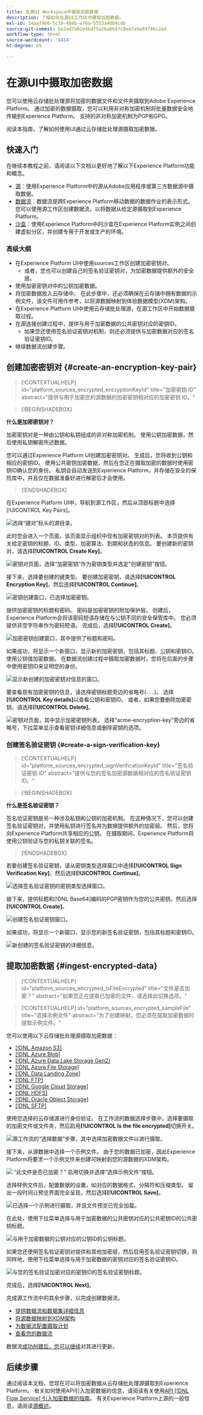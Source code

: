 ```yaml
---
title: 在源UI Workspace中摄取加密数据
description: 了解如何在源UI工作区中摄取加密数据。
exl-id: 34aaf9b6-5c39-404b-a70a-5553a4db9cdb
source-git-commit: be2ad7a02d4bdf5a26a0847c8ee7a9a93746c2ad
workflow-type: tm+mt
source-wordcount: '1414'
ht-degree: 6%

---
```


# 在源UI中摄取加密数据

您可以使用云存储批处理源将加密的数据文件和文件夹摄取到Adobe Experience Platform。 通过加密的数据摄取，您可以利用非对称加密机制将批量数据安全地传输到Experience Platform。 支持的非对称加密机制为PGP和GPG。

阅读本指南，了解如何使用UI通过云存储批处理源摄取加密数据。

## 快速入门

在继续本教程之前，请阅读以下文档以更好地了解以下Experience Platform功能和概念。

* [源](../../home.md)：使用Experience Platform中的源从Adobe应用程序或第三方数据源中摄取数据。
* [数据流](../../../dataflows/home.md)：数据流是跨Experience Platform移动数据的数据作业的表示形式。 您可以使用源工作区创建数据流，以将数据从给定源摄取到Experience Platform。
* [沙盒](../../../sandboxes/home.md)：使用Experience Platform中的沙盒在Experience Platform实例之间创建虚拟分区，并创建专用于开发或生产的环境。

### 高级大纲

* 在Experience Platform UI中使用sources工作区创建加密密钥对。
   * 或者，您也可以创建自己的签名验证密钥对，为加密数据提供额外的安全层。
* 使用加密密钥对中的公钥加密数据。
* 将加密数据放入云存储中。 在此步骤中，还必须确保在云存储中拥有数据的示例文件，该文件可用作参考，以将源数据映射到体验数据模型(XDM)架构。
* 在Experience Platform UI中使用云存储批处理源，在源工作区中开始数据摄取过程。
* 在源连接创建过程中，提供与用于加密数据的公共密钥对应的密钥ID。
   * 如果您还使用签名验证密钥对机制，则还必须提供与加密数据对应的签名验证密钥ID。
* 继续数据流创建步骤。

## 创建加密密钥对 {#create-an-encryption-key-pair}

>[!CONTEXTUALHELP]
>id="platform_sources_encrypted_encryptionKeyId"
>title="加密密钥 ID"
>abstract="提供与用于加密您的源数据的加密密钥相对应的加密密钥 ID。"

>[!BEGINSHADEBOX]

**什么是加密密钥对？**

加密密钥对是一种由公钥和私钥组成的非对称加密机制。 使用公钥加密数据，然后使用私钥解密所述数据。

您可以通过Experience Platform UI创建加密密钥对。 生成后，您将收到公钥和相应的密钥ID。 使用公共密钥加密数据，然后在您正在摄取加密的数据时使用密钥ID确认您的身份。 私钥会自动发送到Experience Platform，并存储在安全的保险库中，并且仅在数据准备好进行解密后才会使用。

>[!ENDSHADEBOX]

在Experience Platform UI中，导航到源工作区，然后从顶部标题中选择[!UICONTROL Key Pairs]。

![选择“键对”标头的源目录。](../../images/tutorials/edi/catalog.png)

此时您会进入一个页面，该页面显示组织中现有加密密钥对的列表。 本页提供有关给定密钥的标题、ID、类型、加密算法、到期和状态的信息。 要创建新的密钥对，请选择&#x200B;**[!UICONTROL Create Key]**。

![密钥对页面，选择“加密密钥”作为密钥类型并选定“创建密钥”按钮。](../../images/tutorials/edi/encryption_key_page.png)

接下来，选择要创建的键类型。 要创建加密密钥，请选择&#x200B;**[!UICONTROL Encryption Key]**，然后选择&#x200B;**[!UICONTROL Continue]**。

![密钥创建窗口，已选择加密密钥。](../../images/tutorials/edi/choose_encryption_key_type.png)

提供加密密钥的标题和密码。 密码是加密密钥的附加保护层。 创建后，Experience Platform会将该密码短语存储在与公钥不同的安全保管库中。 您必须提供非空字符串作为密码短语。 完成后，选择&#x200B;**[!UICONTROL Create]**。

![加密密钥创建窗口，其中提供了标题和密码。](../../images/tutorials/edi/create_encryption_key.png)

如果成功，将显示一个新窗口，显示新的加密密钥，包括其标题、公钥和密钥ID。 使用公钥值加密数据。 在数据流创建过程中摄取加密数据时，您将在后面的步骤中使用密钥ID来证明您的身份。

![显示新创建的加密密钥对信息的窗口。](../../images/tutorials/edi/encryption_key_details.png)

要查看现有加密密钥的信息，请选择密钥标题旁边的省略号(`...`)。 选择&#x200B;**[!UICONTROL Key details]**&#x200B;以查看公钥和密钥ID。 或者，如果您要删除加密密钥，请选择&#x200B;**[!UICONTROL Delete]**。

![密钥对页面，其中显示加密密钥列表。 选择“acme-encryption-key”旁边的省略号，下拉菜单显示查看密钥详细信息或删除密钥的选项。](../../images/tutorials/edi/configuration_options.png)

### 创建签名验证密钥 {#create-a-sign-verification-key}

>[!CONTEXTUALHELP]
>id="platform_sources_encrypted_signVerificationKeyId"
>title="签名验证密钥 ID"
>abstract="提供与您的签名加密源数据相对应的签名验证密钥 ID。"

>[!BEGINSHADEBOX]

**什么是签名验证密钥？**

签名验证密钥是另一种涉及私钥和公钥的加密机制。 在这种情况下，您可以创建签名验证密钥对，并使用私钥进行签名并为数据提供额外的加密层。 然后，您将向Experience Platform共享相应的公钥。 在摄取期间，Experience Platform将使用公钥验证与您的私钥关联的签名。

>[!ENDSHADEBOX]

若要创建签名验证密钥，请从密钥类型选择窗口中选择&#x200B;**[!UICONTROL Sign Verification Key]**，然后选择&#x200B;**[!UICONTROL Continue]**。

![选择签名验证密钥的密钥类型选择窗口。](../../images/tutorials/edi/choose_sign_verification_key_type.png)

接下来，提供标题和[!DNL Base64]编码的PGP密钥作为您的公共密钥，然后选择&#x200B;**[!UICONTROL Create]**。

![创建签名验证密钥窗口。](../../images/tutorials/edi/create_sign_verification_key.png)

如果成功，将显示一个新窗口，显示您的新签名验证密钥，包括其标题和密钥ID。

![新创建的签名验证密钥的详细信息。](../../images/tutorials/edi/sign_verification_key_details.png)

## 提取加密数据 {#ingest-encrypted-data}

>[!CONTEXTUALHELP]
>id="platform_sources_encrypted_isFileEncrypted"
>title="文件是否加密？"
>abstract="如果您正在提取已加密的文件，请选择此切换选项。"

>[!CONTEXTUALHELP]
>id="platform_sources_encrypted_sampleFile"
>title="选择示例文件"
>abstract="为了创建映射，您必须在提取加密数据时提取示例文件。"

您可以使用以下云存储批处理源摄取加密数据：

* [[!DNL Amazon S3]](../ui/create/cloud-storage/s3.md)
* [[!DNL Azure Blob]](../ui/create/cloud-storage/blob.md)
* [[!DNL Azure Data Lake Storage Gen2]](../ui/create/cloud-storage/adls-gen2.md)
* [[!DNL Azure File Storage]](../ui/create/cloud-storage/azure-file-storage.md)
* [[!DNL Data Landing Zone]](../ui/create/cloud-storage/data-landing-zone.md)
* [[!DNL FTP]](../ui/create/cloud-storage/ftp.md)
* [[!DNL Google Cloud Storage]](../ui/create/cloud-storage/google-cloud-storage.md)
* [[!DNL HDFS]](../ui/create/cloud-storage/hdfs.md)
* [[!DNL Oracle Object Storage]](../ui/create/cloud-storage/oracle-object-storage.md)
* [[!DNL SFTP]](../ui/create/cloud-storage/sftp.md)

使用您选择的云存储源进行身份验证。 在工作流的数据选择步骤中，选择要摄取的加密文件或文件夹，然后启用&#x200B;**[!UICONTROL Is the file encrypted]**&#x200B;切换开关。

![源工作流的“选择数据”步骤，其中选择加密数据文件以进行摄取。](../../images/tutorials/edi/select_data.png)

接下来，从源数据中选择一个示例文件。 由于您的数据已加密，因此Experience Platform将要求一个示例文件来创建可映射到您的源数据的XDM架构。

![&#x200B; “此文件是否已加密？” 启用切换并选择“选择示例文件”按钮](../../images/tutorials/edi/select_sample_file.png)。

选择样例文件后，配置数据的设置，如对应的数据格式、分隔符和压缩类型。 留出一段时间让预览界面完全呈现，然后选择&#x200B;**[!UICONTROL Save]**。

![已选择一个示例进行摄取，并且文件预览已完全加载。](../../images/tutorials/edi/file_preview.png)

在此处，使用下拉菜单选择与用于加密数据的公共密钥对应的公共密钥ID的公共密钥标题。

![与用于加密数据的公钥对应的公钥ID的公钥标题。](../../images/tutorials/edi/public_key_id.png)

如果您还使用签名验证密钥对提供和其他加密层，然后启用签名验证密钥切换，则同样地，使用下拉菜单选择与用于加密数据的密钥对应的签名验证密钥ID。

![与您的签名验证加密对应的密钥ID的签名验证密钥标题。](../../images/tutorials/edi/custom_key_id.png)

完成后，选择&#x200B;**[!UICONTROL Next]**。

完成源工作流中的其余步骤，以完成创建数据流。

* [提供数据流和数据集详细信息](../ui/dataflow/batch/cloud-storage.md#provide-dataflow-details)
* [将源数据映射到XDM架构](../ui/dataflow/batch/cloud-storage.md#map-data-fields-to-an-xdm-schema)
* [为数据流配置摄取计划](../ui/dataflow/batch/cloud-storage.md#schedule-ingestion-runs)
* [查看您的数据流](../ui/dataflow/batch/cloud-storage.md#review-your-dataflow)

数据流[成功创建后，您可以继续](../ui/update-dataflows.md)对其进行更新。

## 后续步骤

通过阅读本文档，您现在可以将加密数据从云存储批处理源摄取到Experience Platform。 有关如何使用API引入加密数据的信息，请阅读有关使用[API [!DNL Flow Service] 引入加密数据的指南](../api/encrypt-data.md)。 有关Experience Platform上源的一般信息，请阅读[源概述](../../home.md)。
